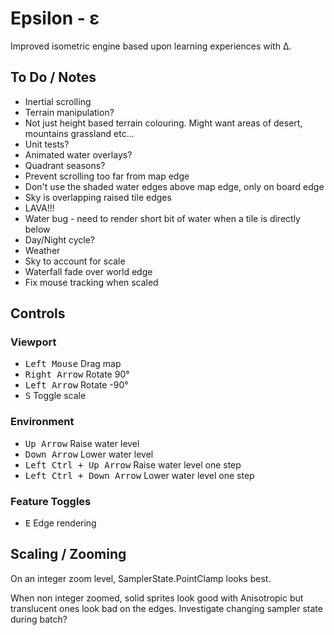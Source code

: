 ﻿# Epsilon - ε

Improved isometric engine based upon learning experiences with Δ.

## To Do / Notes

- Inertial scrolling
- Terrain manipulation?
- Not just height based terrain colouring. Might want areas of desert, mountains grassland etc...
- Unit tests?
- Animated water overlays?
- Quadrant seasons?
- Prevent scrolling too far from map edge
- Don't use the shaded water edges above map edge, only on board edge
- Sky is overlapping raised tile edges
- LAVA!!!
- Water bug - need to render short bit of water when a tile is directly below
- Day/Night cycle?
- Weather
- Sky to account for scale
- Waterfall fade over world edge
- Fix mouse tracking when scaled

## Controls

### Viewport

- <kbd>Left Mouse</kbd> Drag map
- <kbd>Right Arrow</kbd> Rotate 90° 
- <kbd>Left Arrow</kbd> Rotate -90°
- <kbd>S</kbd> Toggle scale

### Environment

- <kbd>Up Arrow</kbd> Raise water level
- <kbd>Down Arrow</kbd> Lower water level
- <kbd>Left Ctrl + Up Arrow</kbd> Raise water level one step
- <kbd>Left Ctrl + Down Arrow</kbd> Lower water level one step

### Feature Toggles

- <kbd>E</kbd> Edge rendering

## Scaling / Zooming

On an integer zoom level, SamplerState.PointClamp looks best.

When non integer zoomed, solid sprites look good with Anisotropic but translucent ones look bad on the edges. Investigate changing sampler state during batch?
